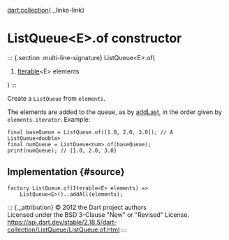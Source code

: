 [dart:collection](../../dart-collection/dart-collection-library){._links-link}

ListQueue\<E\>.of constructor
=============================

::: {.section .multi-line-signature}
ListQueue\<E\>.of(

1.  [Iterable](../../dart-core/iterable-class)\<E\> elements

)
:::

Create a `ListQueue` from `elements`.

The elements are added to the queue, as by [addLast](addlast), in the
order given by `elements.iterator`. Example:

``` {.language-dart data-language="dart"}
final baseQueue = ListQueue.of([1.0, 2.0, 3.0]); // A ListQueue<double>
final numQueue = ListQueue<num>.of(baseQueue);
print(numQueue); // {1.0, 2.0, 3.0}
```

Implementation {#source}
--------------

``` {.language-dart data-language="dart"}
factory ListQueue.of(Iterable<E> elements) =>
    ListQueue<E>()..addAll(elements);
```

::: {._attribution}
© 2012 the Dart project authors\
Licensed under the BSD 3-Clause \"New\" or \"Revised\" License.\
<https://api.dart.dev/stable/2.18.5/dart-collection/ListQueue/ListQueue.of.html>
:::
